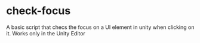 # check-focus
A basic script that checs the focus on a UI element in unity when clicking on it. Works only in the Unity Editor
